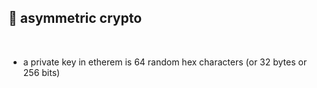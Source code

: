 ## 🍈 asymmetric crypto

<br>

* a private key in etherem is 64 random hex characters (or 32 bytes or 256 bits)
